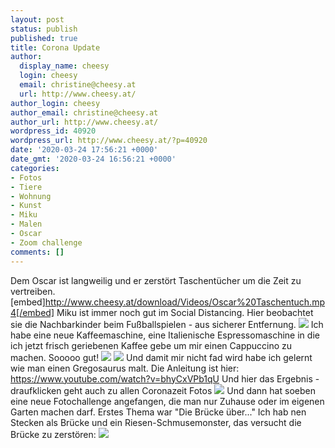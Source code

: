 ```yaml
---
layout: post
status: publish
published: true
title: Corona Update
author:
  display_name: cheesy
  login: cheesy
  email: christine@cheesy.at
  url: http://www.cheesy.at/
author_login: cheesy
author_email: christine@cheesy.at
author_url: http://www.cheesy.at/
wordpress_id: 40920
wordpress_url: http://www.cheesy.at/?p=40920
date: '2020-03-24 17:56:21 +0000'
date_gmt: '2020-03-24 16:56:21 +0000'
categories:
- Fotos
- Tiere
- Wohnung
- Kunst
- Miku
- Malen
- Oscar
- Zoom challenge
comments: []
---
```

Dem Oscar ist langweilig und er zerstört Taschentücher um die Zeit zu vertreiben.
[embed]http://www.cheesy.at/download/Videos/Oscar%20Taschentuch.mp4[/embed]
Miku ist immer noch gut im Social Distancing. Hier beobachtet sie die Nachbarkinder beim Fußballspielen - aus sicherer Entfernung.
![](http://www.cheesy.at/wp-content/uploads/Coronazeit-018.jpg)
Ich habe eine neue Kaffeemaschine, eine Italienische Espressomaschine in die ich jetzt frisch geriebenen Kaffee gebe um mir einen Cappuccino zu machen. Sooooo gut!
![](http://www.cheesy.at/wp-content/uploads/Coronazeit-016.jpg)
 ![](http://www.cheesy.at/wp-content/uploads/Coronazeit-017.jpg)
Und damit mir nicht fad wird habe ich gelernt wie man einen Gregosaurus malt. Die Anleitung ist hier: https://www.youtube.com/watch?v=bhyCxVPb1qU
Und hier das Ergebnis - draufklicken geht auch zu allen Coronazeit Fotos
[![](http://www.cheesy.at/wp-content/uploads/Coronazeit-019.jpg)](http://www.cheesy.at/fotos/leben-in-belfast/covid-19/)
Und dann hat soeben eine neue Fotochallenge angefangen, die man nur Zuhause oder im eigenen Garten machen darf. Erstes Thema war "Die Brücke über..." Ich hab nen Stecken als Brücke und ein Riesen-Schmusemonster, das versucht die Brücke zu zerstören:
![](http://www.cheesy.at/wp-content/uploads/01-Brücke-in-Gefahr.jpg)
